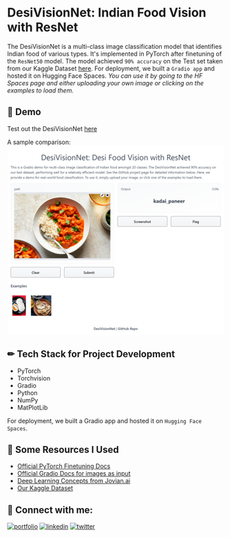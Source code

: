 
# DesiVisionNet: Indian Food Vision with ResNet

The DesiVisionNet is a multi-class image classification model that identifies Indian food of various types. It's implemented in PyTorch after finetuning of the `ResNet50` model. The model achieved `90% accuracy` on the Test set taken from our Kaggle Dataset [here](https://www.kaggle.com/l33tc0d3r/indian-food-classification). For deployment, we built a `Gradio app` and hosted it on Hugging Face Spaces. *You can use it by going to the HF Spaces page and either uploading your own image or clicking on the examples to load them.*



## 🚀 Demo

Test out the DesiVisionNet [here](https://huggingface.co/spaces/Rick458/Desi-Food-Vision)

A sample comparison:
![alt text](https://github.com/kunal-bhadra/DesiVisionNet/blob/master/demo.png)


## ✏ Tech Stack for Project Development

- PyTorch
- Torchvision
- Gradio
- Python
- NumPy 
- MatPlotLib

For deployment, we built a Gradio app and hosted it on `Hugging Face Spaces`.


## 🧠 Some Resources I Used

- [Official PyTorch Finetuning Docs](https://pytorch.org/tutorials/beginner/finetuning_torchvision_models_tutorial.html)
- [Official Gradio Docs for images as input](https://gradio.app/docs/#i_images)
- [Deep Learning Concepts from Jovian.ai](https://jovian.ai/learn/deep-learning-with-pytorch-zero-to-gans)
- [Our Kaggle Dataset](https://www.kaggle.com/l33tc0d3r/indian-food-classification)




## 🔗 Connect with me:
[![portfolio](https://img.shields.io/badge/my_portfolio-000?style=for-the-badge&logo=ko-fi&logoColor=white)](https://www.polywork.com/kunal_bhadra)
[![linkedin](https://img.shields.io/badge/linkedin-0A66C2?style=for-the-badge&logo=linkedin&logoColor=white)](https://www.linkedin.com/in/kunal-bhadra-cs/)
[![twitter](https://img.shields.io/badge/twitter-1DA1F2?style=for-the-badge&logo=twitter&logoColor=white)](https://twitter.com/kunal_kaun)

  